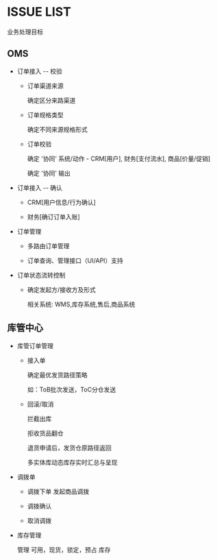 # ISSUE LIST

业务处理目标

## OMS

* 订单接入 -- 校验

  * 订单渠道来源

    确定区分来路渠道

  * 订单规格类型

    确定不同来源规格形式

  * 订单校验

    确定 '协同' 系统/动作  - CRM[用户], 财务[支付流水], 商品[价量/促销]
  
    确定 '协同' 输出

* 订单接入 -- 确认

  * CRM[用户信息/行为确认]

  * 财务[确订订单入账]

* 订单管理

  * 多路由订单管理
  
  * 订单查询、管理接口（UI/API）支持

* 订单状态流转控制
  
  * 确定发起方/接收方及形式

    相关系统: WMS,库存系统,售后,商品系统

## 库管中心

* 库管订单管理

    * 接入单
     
        确定最优发货路径策略
        
        如：ToB批次发送，ToC分仓发送
    
    * 回滚/取消
    
        拦截出库
        
        拒收货品翻仓
        
        退货申请后，发货仓原路径返回
        
        多实体库动态库存实时汇总与呈现

* 调拨单

    * 调拨下单
        发起商品调拨

    * 调拨确认

    * 取消调拨

* 库存管理

    管理 可用，现货，锁定，预占 库存